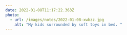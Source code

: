 ```yaml
---
date: 2022-01-08T11:17:22.363Z
photo:
  - url: /images/notes/2022-01-08-xwbzz.jpg
    alt: "My kids surrounded by soft toys in bed. "
---
```

